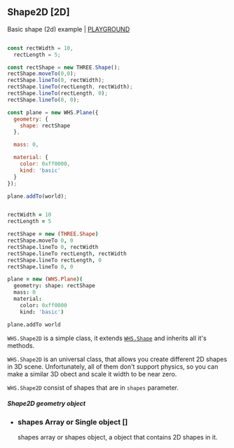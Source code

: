<h2 class="ws" id="shape2d">Shape2D [2D]</h2>

<div class="blockTitle h3">Basic shape (2d) example | <a target="_blank" href="http://whitestormjs.xyz/playground/?code=const%20world%20=%20new%20WHS.World(%7B%0D%0A%20%20autoresize:%20true,%0D%0A%0D%0A%20%20background:%20%7B%0D%0A%20%20%20%20color:%200x00ffff%0D%0A%20%20%7D,%0D%0A%0D%0A%20%20gravity:%20%7B%20//%20Physic%20gravity.%0D%0A%20%20%20%20x:%200,%0D%0A%20%20%20%20y:%20-2,%0D%0A%20%20%20%20z:%200%0D%0A%20%20%7D,%0D%0A%0D%0A%20%20camera:%20%7B%0D%0A%20%20%20%20x:15,%0D%0A%20%20%20%20y:20,%0D%0A%20%20%20%20z:10%0D%0A%20%20%7D%0D%0A%7D);%0D%0A%0D%0Aconst%20rectWidth%20=%2010,%0D%0A%20%20rectLength%20=%205;%0D%0A%0D%0Aconst%20rectShape%20=%20new%20THREE.Shape();%0D%0ArectShape.moveTo(0,0);%0D%0ArectShape.lineTo(0,%20rectWidth);%0D%0ArectShape.lineTo(rectLength,%20rectWidth);%0D%0ArectShape.lineTo(rectLength,%200);%0D%0ArectShape.lineTo(0,%200);%0D%0A%0D%0Aconst%20plane%20=%20new%20WHS.Plane(%7B%0D%0A%20%20geometry:%20%7B%0D%0A%20%20%20%20shape:%20rectShape%0D%0A%20%20%7D,%0D%0A%0D%0A%20%20mass:%200,%0D%0A%0D%0A%20%20material:%20%7B%0D%0A%20%20%20%20color:%200xff0000,%0D%0A%20%20%20%20kind:%20'basic'%0D%0A%20%20%7D%0D%0A%7D);%0D%0A%0D%0Aplane.addTo(world);%0D%0A%0D%0A//set%20mouse%20controls%20to%20intract%20with%20world%0D%0Aworld.setControls(WHS.orbitControls());%0D%0A%0D%0Aworld.start();%20//%20Start%20animations%20and%20physics%20simulation.">PLAYGROUND</a></div>

```javascript

const rectWidth = 10,
  rectLength = 5;

const rectShape = new THREE.Shape();
rectShape.moveTo(0,0);
rectShape.lineTo(0, rectWidth);
rectShape.lineTo(rectLength, rectWidth);
rectShape.lineTo(rectLength, 0);
rectShape.lineTo(0, 0);

const plane = new WHS.Plane({
  geometry: {
    shape: rectShape
  },

  mass: 0,

  material: {
    color: 0xff0000,
    kind: 'basic'
  }
});

plane.addTo(world);

```

```coffeescript

rectWidth = 10
rectLength = 5

rectShape = new (THREE.Shape)
rectShape.moveTo 0, 0
rectShape.lineTo 0, rectWidth
rectShape.lineTo rectLength, rectWidth
rectShape.lineTo rectLength, 0
rectShape.lineTo 0, 0

plane = new (WHS.Plane)(
  geometry: shape: rectShape
  mass: 0
  material:
    color: 0xff0000
    kind: 'basic')

plane.addTo world

```

`WHS.Shape2D` is a simple class, it extends <a href="#shape">`WHS.Shape`</a> and inherits all it's methods.

`WHS.Shape2D` is an universal class, that allows you create different 2D shapes in 3D scene. Unfortunately, all of them don't support physics, so you can make a similar 3D obect and scale it width to be near zero.

`WHS.Shape2D` consist of shapes that are in `shapes` parameter.

<div class="params" id="shape2d-geometry">
  <h5>Shape2D geometry object <a href="#shape2d-geometry" class="anchor"></a></h5>
  <ul>
    <li id="shape2d-geometry-shapes">
      <h3><a href="#shape2d-geometry-shapes" class="anchor"></a> shapes
        <span class="type">Array or Single object</span>
        <span class="default">[]</span>
      </h3>
      <p>shapes array or shapes object, a object that contains 2D shapes in it. </p>
    </li>
  </ul>
</div>

<script src="https://gist.github.com/sasha240100/118ced78b8c3a9aeb008.js"></script>
